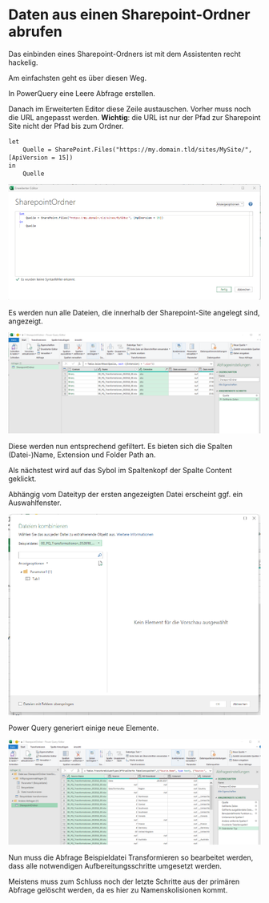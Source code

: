 # Daten aus einen Sharepoint-Ordner abrufen

Das einbinden eines Sharepoint-Ordners ist mit dem Assistenten recht hackelig.

Am einfachsten geht es über diesen Weg.

In PowerQuery eine Leere Abfrage erstellen.

Danach im Erweiterten Editor diese Zeile austauschen. Vorher muss noch die URL angepasst werden. **Wichtig**: die URL ist nur der Pfad zur Sharepoint Site nicht der Pfad bis zum Ordner.

``` 
let
    Quelle = SharePoint.Files("https://my.domain.tld/sites/MySite/", [ApiVersion = 15])
in
    Quelle
```

![Screenshot Erweiterter Editor](/sources/SPEditor1.png)

Es werden nun alle Dateien, die innerhalb der Sharepoint-Site angelegt sind, angezeigt.

![Screenshot Ansicht Dateien](/sources/SPGefiltert.png)

Diese werden nun entsprechend gefiltert. 
Es bieten sich die Spalten (Datei-)Name, Extension und Folder Path an.

Als nächstest wird auf das Sybol im Spaltenkopf der Spalte Content geklickt.

Abhängig vom Dateityp der ersten angezeigten Datei erscheint ggf. ein Auswahlfenster.

![Screenshot optionales Auswahlfenster ](/sources/SPWizzard.png)

Power Query generiert einige neue Elemente.

![Screenshot Erweiterter Editor](/sources/SPHilfsprogramme.png)

Nun muss die Abfrage Beispieldatei Transformieren so bearbeitet werden, dass alle notwendigen Aufbereitungsschritte umgesetzt werden.

Meistens muss zum Schluss noch der letzte Schritte aus der primären Abfrage gelöscht werden, da es hier zu Namenskolisionen kommt.
